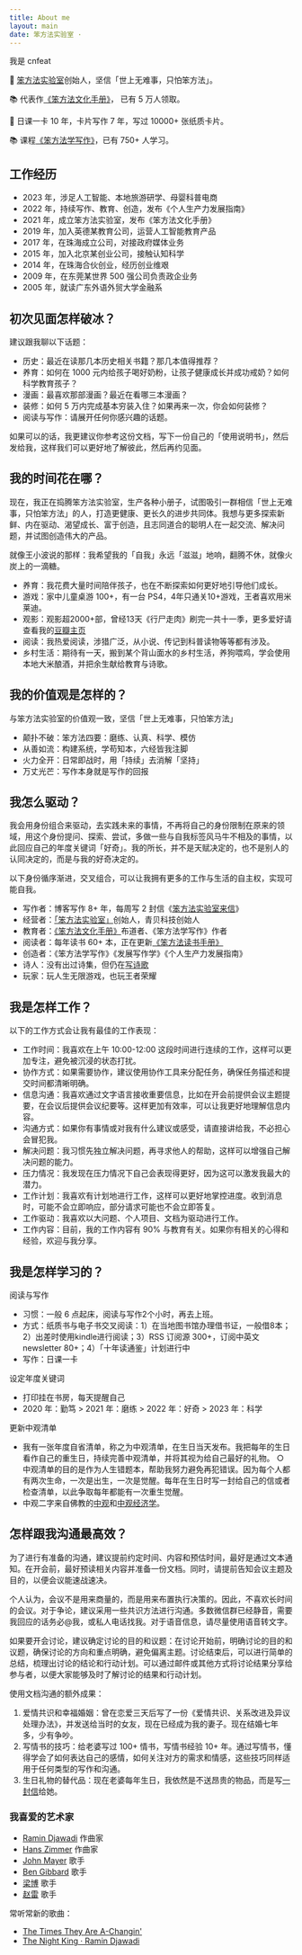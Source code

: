 ```yaml
---
title: About me
layout: main
date: 笨方法实验室 ·
---
```


我是 cnfeat

📍  [笨方法实验室](https://www.yuque.com/hardwaylab/book)创始人，坚信「世上无难事，只怕笨方法」。

📚 代表作[《笨方法文化手册》](https://www.yuque.com/hardwaylab/zzybgv/zuwq9l)， 已有 5 万人领取。

📍 日课一卡 10 年，卡片写作 7 年，写过 10000+ 张纸质卡片。

📚 课程[《笨方法学写作》](https://www.yuque.com/hardwaylab/zzybgv/luvhdr)，已有 750+ 人学习。

## 工作经历

- 2023 年，涉足人工智能、本地旅游研学、母婴科普电商
- 2022 年，持续写作、教育、创造，发布《个人生产力发展指南》
- 2021 年，成立笨方法实验室，发布《笨方法文化手册》
- 2019 年，加入英德某教育公司，运营人工智能教育产品
- 2017 年，在珠海成立公司，对接政府媒体业务
- 2015 年，加入北京某创业公司，接触认知科学
- 2014 年，在珠海合伙创业，经历创业维艰
- 2009 年，在东莞某世界 500 强公司负责政企业务
- 2005 年，就读广东外语外贸大学金融系
## 初次见面怎样破冰？

建议跟我聊以下话题：

- 历史：最近在读那几本历史相关书籍？那几本值得推荐？
- 养育：如何在 1000 元内给孩子喝好奶粉，让孩子健康成长并成功戒奶？如何科学教育孩子？
- 漫画：最喜欢那部漫画？最近在看哪三本漫画？
- 装修：如何 5 万内完成基本穷装入住？如果再来一次，你会如何装修？
- 阅读与写作：请展开任何你感兴趣的话题。

如果可以的话，我更建议你参考这份文档，写下一份自己的「使用说明书」，然后发给我，这样我们可以更好地了解彼此，然后再约见面。

## 我的时间花在哪？

现在，我正在捣腾笨方法实验室，生产各种小册子，试图吸引一群相信「世上无难事，只怕笨方法」的人，打造更健康、更长久的进步共同体。我想与更多探索新鲜、内在驱动、渴望成长、富于创造，且志同道合的聪明人在一起交流、解决问题，并试图创造伟大的产品。

就像王小波说的那样：我希望我的「自我」永远「滋滋」地响，翻腾不休，就像火炭上的一滴糖。

- 养育：我花费大量时间陪伴孩子，也在不断探索如何更好地引导他们成长。 
- 游戏：家中儿童桌游 100+，有一台 PS4，4年只通关10+游戏，王者喜欢用米莱迪。
- 观影：观影超2000+部，曾经13天《行尸走肉》刷完一共十一季，更多爱好请查看我的[豆瓣主页](https://www.douban.com/people/cnfeat/)
- 阅读：我热爱阅读，涉猎广泛，从小说、传记到科普读物等等都有涉及。 
- 乡村生活：期待有一天，搬到某个背山面水的乡村生活，养狗喂鸡，学会使用本地大米酿酒，并把余生献给教育与诗歌。

## 我的价值观是怎样的？

与笨方法实验室的价值观一致，坚信「世上无难事，只怕笨方法」

- 颠扑不破：笨方法四要：磨练、认真、科学、模仿
- 从善如流：构建系统，学苟知本，六经皆我注脚
- 火力全开：日常即战时，用「持续」去消解「坚持」
- 万丈光芒：写作本身就是写作的回报

## 我怎么驱动？

我会用身份组合来驱动，去实践未来的事情，不再将自己的身份限制在原来的领域，用这个身份提问、探索、尝试，多做一些与自我标签风马牛不相及的事情，以此回应自己的年度关键词「好奇」。我的所长，并不是天赋决定的，也不是别人的认同决定的，而是与我的好奇决定的。

以下身份循序渐进，交叉组合，可以让我拥有更多的工作与生活的自主权，实现可能自我。

- 写作者：博客写作 8+ 年，每周写 2 封信《[笨方法实验室来信](https://www.yuque.com/hardwaylab/book/un3dbf)》
- 经营者：[「笨方法实验室」](https://www.yuque.com/hardwaylab/book/bq5a1v)创始人，青贝科技创始人
- 教育者：[《笨方法文化手册》](https://www.yuque.com/hardwaylab/book)布道者、《笨方法学写作》作者
- 阅读者：每年读书 60+ 本，正在更新[《笨方法读书手册》](https://www.yuque.com/hardwaylab/read)
- 创造者：《笨方法学写作》《发展写作学》《个人生产力发展指南》
- 诗人：没有出过诗集，但仍在[写诗歌](https://www.yuque.com/cnfeat/xd2gnc)
- 玩家：玩人生无限游戏，也玩王者荣耀

## 我是怎样工作？

以下的工作方式会让我有最佳的工作表现：

- 工作时间：我喜欢在上午 10:00-12:00 这段时间进行连续的工作，这样可以更加专注，避免被沉浸的状态打扰。
- 协作方式：如果需要协作，建议使用协作工具来分配任务，确保任务描述和提交时间都清晰明确。
-  信息沟通：我喜欢通过文字语言接收重要信息，比如在开会前提供会议主题提要，在会议后提供会议纪要等。这样更加有效率，可以让我更好地理解信息内容。
- 沟通方式：如果你有事情或对我有什么建议或感受，请直接讲给我，不必担心会冒犯我。
- 解决问题：我习惯先独立解决问题，再寻求他人的帮助，这样可以增强自己解决问题的能力。
- 压力情况：我发现在压力情况下自己会表现得更好，因为这可以激发我最大的潜力。
- 工作计划：我喜欢有计划地进行工作，这样可以更好地掌控进度。收到消息时，可能不会立即响应，部分请求可能也不会立即答复。
- 工作驱动：我喜欢以大问题、个人项目、文档为驱动进行工作。
- 工作内容：目前，我的工作内容有 90% 与教育有关。如果你有相关的心得和经验，欢迎与我分享。

## 我是怎样学习的？

阅读与写作

- 习惯：一般 6 点起床，阅读与写作2个小时，再去上班。
- 方式：纸质书与电子书交叉阅读：1）在当地图书馆办理借书证，一般借8本；2）出差时使用kindle进行阅读；3）RSS 订阅源 300+，订阅中英文 newsletter 80+；4）「十年读通鉴」计划进行中
- 写作：日课一卡

设定年度关键词

- 打印挂在书房，每天提醒自己
- 2020 年：勤笃 > 2021 年：磨练 > 2022 年：好奇 > 2023 年：科学

更新中观清单

- 我有一张年度自省清单，称之为中观清单，在生日当天发布。我把每年的生日看作自己的重生日，持续完善中观清单，并将其视为给自己最好的礼物。 ○ 中观清单的目的是作为人生错题本，帮助我努力避免再犯错误。因为每个人都有两次生命，一次是出生，一次是觉醒。每年在生日时写一封给自己的信或者检查清单，以此争取每年都能有一次重生觉醒。
- 中观二字来自佛教的[中观](https://book.douban.com/subject/30432392/)和[中观经济学](https://zhuanlan.zhihu.com/p/148298428)。
## 怎样跟我沟通最高效？

为了进行有准备的沟通，建议提前约定时间、内容和预估时间，最好是通过文本通知。在开会前，最好预读相关内容并准备一份文档。同时，请提前告知会议主题及目的，以便会议能速战速决。

个人认为，会议不是用来商量的，而是用来布置执行决策的。因此，不喜欢长时间的会议。对于争论，建议采用一些共识方法进行沟通。多数微信群已经静音，需要我回应的话务必@我，或私人电话找我。对于语音信息，请尽量使用语音转文字。

如果要开会讨论，建议确定讨论的目的和议题：在讨论开始前，明确讨论的目的和议题，确保讨论的方向和重点明确，避免偏离主题。讨论结束后，可以进行简单的总结，梳理出讨论的结论和行动计划。可以通过邮件或其他方式将讨论结果分享给参与者，以便大家能够及时了解讨论的结果和行动计划。

使用文档沟通的额外成果：

1. 爱情共识和幸福婚姻：曾在恋爱三天后写了一份《爱情共识、关系改进及异议处理办法》，并发送给当时的女友，现在已经成为我的妻子。现在结婚七年多，少有争吵。
2. 写情书的技巧：给老婆写过 100+ 情书，写情书经验 10+ 年。通过写情书，懂得学会了如何表达自己的感情，如何关注对方的需求和情感，这些技巧同样适用于任何类型的写作和沟通。
3. 生日礼物的替代品：现在老婆每年生日，我依然是不送昂贵的物品，而是写[一封信](http://newsletter.hardwaylab.com/issues/10-100-10-1257788)给她。

### 我喜爱的艺术家

- [Ramin Djawadi](https://music.163.com/#/artist?id=41992) 作曲家
- [Hans Zimmer](https://open.spotify.com/artist/0YC192cP3KPCRWx8zr8MfZ?si=gV18-MFWSPKK4Fwq5ugaoA) 作曲家
- [John Mayer](https://music.163.com/#/artist?id=35335) 歌手
- [Ben Gibbard](https://music.163.com/#/artist?id=29395) 歌手
- [梁博](https://music.163.com/#/artist?id=166010) 歌手
- [赵雷](https://music.163.com/#/artist?id=6731) 歌手

常听常新的歌曲：

- [The Times They Are A-Changin'](https://music.163.com/#/song?id=5042273)
- [The Night King · Ramin Djawadi](https://open.spotify.com/album/3AOeatEAPjy1CKtdkaXaDq?highlight=spotify:track:1aDklx1GaBqHFowCzz63wU)
